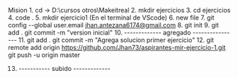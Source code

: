 Mision
1.
    cd
    -> D:\cursos otros\Makeitreal
2.
    mkdir ejercicios
3.
    cd ejercicios
4.
    code .
5.
    mkdir ejercicio1 (En el terminal de VScode)
6.
    new file
7.
    git config --global user.email jhan.antezana6174@gmail.com
8.
    git init
9.
    git add .
    git commit -m "version inicial"
10.
    ------------- agregado ----------------
11.
    git add .
    git commit -m "Agrega solucion primer ejercicio"
12.
    git remote add origin https://github.com/Jhan73/aspirantes-mir-ejercicio-1.git
    git push -u origin master

13.
    ----------- subido -------------
